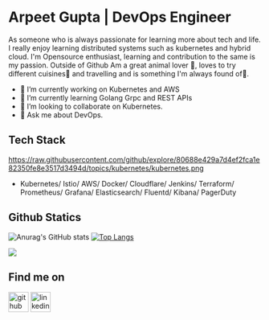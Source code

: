 # Arpeet Gupta | DevOps Engineer
As someone who is always passionate for learning more about tech and life. I really enjoy learning distributed systems such as kubernetes and hybrid cloud. I'm Opensource enthusiast, learning and contribution to the same is my passion. Outside of Github Am a great animal lover 🐶, loves to try different cuisines🍜 and travelling and is something I'm always found of🚕.

- 🔭 I’m currently working on Kubernetes and AWS 
- 🌱 I’m currently learning Golang Grpc and REST APIs 
- 👯 I’m looking to collaborate on Kubernetes.
- 💬 Ask me about DevOps.

## Tech Stack
https://raw.githubusercontent.com/github/explore/80688e429a7d4ef2fca1e82350fe8e3517d3494d/topics/kubernetes/kubernetes.png
- Kubernetes/ Istio/ AWS/ Docker/ Cloudflare/ Jenkins/ Terraform/ Prometheus/ Grafana/ Elasticsearch/ Fluentd/ Kibana/ PagerDuty

## Github Statics
![Anurag's GitHub stats](https://github-readme-stats.vercel.app/api?username=Arpeet-gupta&show_icons=true&theme=radical&count_private=true) [![Top Langs](https://github-readme-stats.vercel.app/api/top-langs/?username=Arpeet-gupta)](https://github.com/anuraghazra/github-readme-stats)



![](https://komarev.com/ghpvc/?username=Arpeet-gupta&style=plastic&label=PROFILE+VIEWS&color=green)

## Find me on
[<img src='https://cdn.jsdelivr.net/npm/simple-icons@3.0.1/icons/github.svg' alt='github' height='40'>](https://github.com/Arpeet-gupta)  [<img src='https://cdn.jsdelivr.net/npm/simple-icons@3.0.1/icons/linkedin.svg' alt='linkedin' height='40'>](https://www.linkedin.com/in/linkedin.com/in/arpit-gupta-060674164/) 
